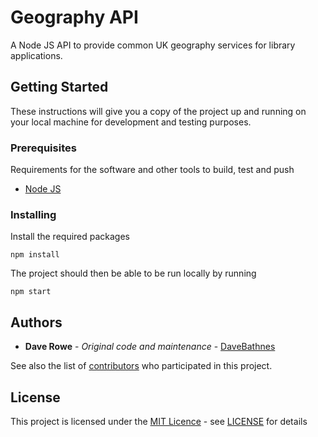 # Geography API

A Node JS API to provide common UK geography services for library applications.

## Getting Started

These instructions will give you a copy of the project up and running on your local machine for development and testing purposes.

### Prerequisites

Requirements for the software and other tools to build, test and push 
- [Node JS](https://nodejs.org/en/)

### Installing

Install the required packages

```
npm install
```

The project should then be able to be run locally by running

```
npm start
```

## Authors

- **Dave Rowe** - *Original code and maintenance* - [DaveBathnes](https://github.com/DaveBathnes)

See also the list of [contributors](https://github.com/LibrariesHacked/api-geography/contributors) who participated in this project.

## License

This project is licensed under the [MIT Licence](LICENSE.md) - see [LICENSE](LICENSE.md) for details
